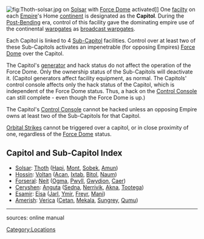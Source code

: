 ![](Thoth-solsar.jpg "fig:Thoth-solsar.jpg") on
[Solsar](Solsar "wikilink") with [Force Dome](Force_Dome "wikilink")
activated\]\] One [facilty](facilities "wikilink") on each
[Empire](Empire "wikilink")'s Home [continent](continent "wikilink") is
designated as the **Capitol**. During the
[Post-Bending](The_Bending "wikilink") era, control of this facility
gave the dominating empire use of the continental
[warpgates](warpgate "wikilink") as [broadcast
warpgates](broadcast_warpgate "wikilink").

Each Capitol is linked to 4 [Sub-Capitol](Sub-Capitol "wikilink")
facilities. Control over at least two of these Sub-Capitols activates an
impenetrable (for opposing Empires) [Force Dome](Force_Dome "wikilink")
over the Capitol.

The Capitol's [generator](generator "wikilink") and hack status do not
affect the operation of the Force Dome. Only the ownership status of the
Sub-Capitols will deactivate it. (Capitol generators affect facility
equipment, as normal. The Capitols' control console affects only the
hack status of the Capitol, which is independent of the Force Dome
status. Thus, a hack on the [Control
Console](Control_Console "wikilink") can still complete - even though
the Force Dome is up.)

The Capitol's [Control Console](Control_Console "wikilink") cannot be
hacked unless an opposing Empire owns at least two of the Sub-Capitols
for that Capitol.

[Orbital Strikes](Orbital_Strike "wikilink") cannot be triggered over a
capitol, or in close proximity of one, regardless of the [Force
Dome](Force_Dome "wikilink") status.

## Capitol and Sub-Capitol Index

-   [Solsar](Solsar "wikilink"): [Thoth](Thoth "wikilink")
    ([Hapi](Hapi "wikilink"), [Mont](Mont "wikilink"),
    [Sobek](Sobek "wikilink"), [Amun](Amun "wikilink"))
-   [Hossin](Hossin "wikilink"): [Voltan](Voltan "wikilink")
    ([Acan](Acan "wikilink"), [Ixtab](Ixtab "wikilink"),
    [Bitol](Bitol "wikilink"), [Naum](Naum "wikilink"))
-   [Forseral](Forseral "wikilink"): [Neit](Neit "wikilink")
    ([Ogma](Ogma "wikilink"), [Pwyll](Pwyll "wikilink"),
    [Gwydion](Gwydion "wikilink"), [Caer](Caer "wikilink"))
-   [Ceryshen](Ceryshen "wikilink"): [Anguta](Anguta "wikilink")
    ([Sedna](Sedna "wikilink"), [Nerrivik](Nerrivik "wikilink"),
    [Akna](Akna "wikilink"), [Tootega](Tootega "wikilink"))
-   [Esamir](Esamir "wikilink"): [Eisa](Eisa "wikilink")
    ([Jarl](Jarl "wikilink"), [Ymir](Ymir "wikilink"),
    [Freyr](Freyr "wikilink"), [Mani](Mani "wikilink"))
-   [Amerish](Amerish "wikilink"): [Verica](Verica "wikilink")
    ([Cetan](Cetan "wikilink"), [Mekala](Mekala "wikilink"),
    [Sungrey](Sungrey "wikilink"), [Qumu](Qumu "wikilink"))

------------------------------------------------------------------------

sources: online manual

[Category:Locations](Category:Locations "wikilink")